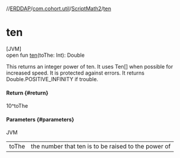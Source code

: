 //[ERDDAP](../../../index.md)/[com.cohort.util](../index.md)/[ScriptMath2](index.md)/[ten](ten.md)

# ten

[JVM]\
open fun [ten](ten.md)(toThe: Int): Double

This returns an integer power of ten. It uses Ten[] when possible for increased speed. It is protected against errors. It returns Double.POSITIVE_INFINITY if trouble.

#### Return {#return}

10^toThe

#### Parameters {#parameters}

JVM

| | |
|---|---|
| toThe | the number that ten is to be raised to the power of |